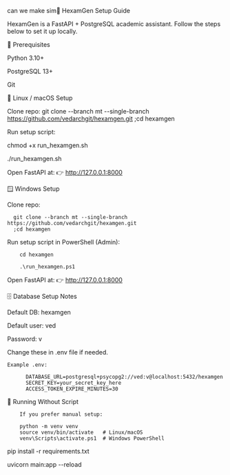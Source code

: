 can we make sim🚀 HexamGen Setup Guide

HexamGen is a FastAPI + PostgreSQL academic assistant.
Follow the steps below to set it up locally.

🔧 Prerequisites

Python 3.10+

PostgreSQL 13+

Git

🐧 Linux / macOS Setup

Clone repo:
     git clone --branch mt --single-branch https://github.com/vedarchgit/hexamgen.git
      ;cd hexamgen

Run setup script:

chmod +x run_hexamgen.sh

./run_hexamgen.sh


Open FastAPI at:
  👉 http://127.0.0.1:8000

🪟 Windows Setup

Clone repo:
      
      git clone --branch mt --single-branch https://github.com/vedarchgit/hexamgen.git
      ;cd hexamgen


Run setup script in PowerShell (Admin):
        
        cd hexamgen
        
        .\run_hexamgen.ps1
        

Open FastAPI at:
👉 http://127.0.0.1:8000

🗄 Database Setup Notes

Default DB: hexamgen

Default user: ved

Password: v

Change these in .env file if needed.

    Example .env:
          
          DATABASE_URL=postgresql+psycopg2://ved:v@localhost:5432/hexamgen
          SECRET_KEY=your_secret_key_here
          ACCESS_TOKEN_EXPIRE_MINUTES=30

📜 Running Without Script

        If you prefer manual setup:
        
        python -m venv venv
        source venv/bin/activate   # Linux/macOS
        venv\Scripts\activate.ps1  # Windows PowerShell

pip install -r requirements.txt

uvicorn main:app --reload
